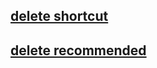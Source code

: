 ## [delete shortcut](./detete-new-shortcuts.reg)

## [delete recommended](./delete-recommended.reg)
